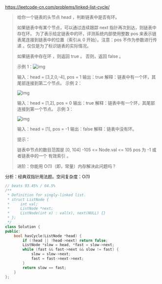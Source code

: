 https://leetcode-cn.com/problems/linked-list-cycle/

> 给你一个链表的头节点 head ，判断链表中是否有环。
>
> 如果链表中有某个节点，可以通过连续跟踪 next 指针再次到达，则链表中存在环。 为了表示给定链表中的环，评测系统内部使用整数 pos 来表示链表尾连接到链表中的位置（索引从 0 开始）。注意：pos 不作为参数进行传递 。仅仅是为了标识链表的实际情况。
>
> 如果链表中存在环 ，则返回 true 。 否则，返回 false 。
>
>  
>
> 示例 1：![img](https://assets.leetcode-cn.com/aliyun-lc-upload/uploads/2018/12/07/circularlinkedlist.png)
>
> 
>
> 输入：head = [3,2,0,-4], pos = 1
> 输出：true
> 解释：链表中有一个环，其尾部连接到第二个节点。
> 示例 2：
>
> ![img](https://assets.leetcode-cn.com/aliyun-lc-upload/uploads/2018/12/07/circularlinkedlist_test2.png)
>
> 输入：head = [1,2], pos = 0
> 输出：true
> 解释：链表中有一个环，其尾部连接到第一个节点。
> 示例 3：
>
> ![img](https://assets.leetcode-cn.com/aliyun-lc-upload/uploads/2018/12/07/circularlinkedlist_test3.png)
>
> 输入：head = [1], pos = -1
> 输出：false
> 解释：链表中没有环。
>
>
> 提示：
>
> 链表中节点的数目范围是 [0, 104]
> -105 <= Node.val <= 105
> pos 为 -1 或者链表中的一个 有效索引 。
>
>进阶：你能用 O(1)（即，常量）内存解决此问题吗？

分析：经典双指针用法题。空间复杂度：O(1)

```cpp
// beats 93.45% / 64.5%
/**
 * Definition for singly-linked list.
 * struct ListNode {
 *     int val;
 *     ListNode *next;
 *     ListNode(int x) : val(x), next(NULL) {}
 * };
 */
class Solution {
public:
    bool hasCycle(ListNode *head) {
        if (!head || !head->next) return false;
        ListNode *slow = head, *fast = slow->next;
        while (fast && fast->next && slow != fast) {
            slow = slow->next;
            fast = fast->next->next;
        }
        return slow == fast;
    }
};
```

